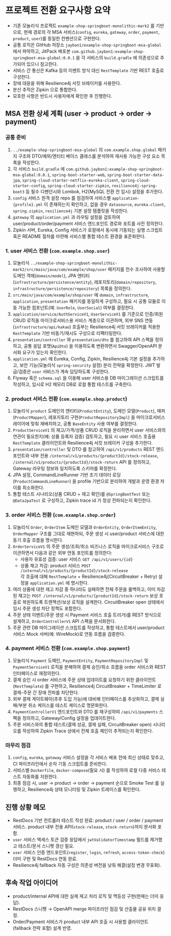 # 프로젝트 전환 요구사항 요약

- 기존 모놀리식 프로젝트 `example-shop-springboot-monolithic-mark2` 를 기반으로, 현재 경로의 각 MSA 서비스(`config`, `eureka`, `gateway`, `order`, `payment`, `product`, `user`)를 동일한 컨벤션으로 구현한다.
- 공통 로직은 GitHub 저장소 `jaybon1/example-shop-springboot-msa-global` 에서 파악하고, JitPack 배포본 `com.github.jaybon1:example-shop-springboot-msa-global:0.0.1` 을 각 서비스의 `build.gradle` 에 의존성으로 추가되어 있으니 참고한다.
- 서비스 간 통신은 Kafka 등의 이벤트 방식 대신 `RestTemplate` 기반 REST 호출로 구성한다.
- 장애 대응을 위해 Resilience4j 서킷 브레이커를 사용한다.
- 분산 추적은 Zipkin 으로 통합한다.
- 모호한 사항은 반드시 사용자에게 확인한 후 진행한다.

## MSA 전환 상세 계획 (user → product → order → payment)

### 공통 준비
1. `../example-shop-springboot-msa-global` 의 `com.example.shop.global` 패키지 구조와 DTO/예외/엔티티 베이스 클래스를 분석하여 재사용 가능한 구성 요소 목록을 작성한다.
2. 각 서비스 `build.gradle` 에 `com.github.jaybon1:example-shop-springboot-msa-global:0.0.1`, `spring-boot-starter-web`, `spring-boot-starter-data-jpa`, `spring-cloud-starter-netflix-eureka-client`, `spring-cloud-starter-config`, `spring-cloud-starter-zipkin`, `resilience4j-spring-boot3` 등 필수 디펜던시와 Lombok, H2(MySQL 전환 전 임시) 설정을 추가한다.
3. `config` 서비스 원격 설정 repo 를 점검하여 서비스별 `application-{profile}.yml` 이 존재하는지 확인하고, 없을 경우 `datasource`, `eureka.client`, `spring.zipkin`, `resilience4j` 기본 설정 템플릿을 작성한다.
4. `gateway` 의 `application.yml` 과 라우팅 설정을 검토하여 user/product/order/payment 서비스 엔드포인트 경로와 포트를 사전 정의한다.
5. Zipkin 서버, Eureka, Config 서비스가 로컬에서 동시에 기동되는 실행 스크립트 혹은 README 절차를 마련해 서비스별 통합 테스트 환경을 표준화한다.

### 1. user 서비스 전환 (`com.example.shop.user`)
1. 모놀리식 `../example-shop-springboot-monolithic-mark2/src/main/java/com/example/shop/user` 패키지를 전수 조사하여 사용할 도메인 객체(`domain/model`), JPA 엔티티(`infrastructure/persistence/entity`), 레포지토리(`domain/repository`, `infrastructure/persistence/repository`) 목록을 정의한다.
2. `src/main/java/com/example/shop/user` 에 `domain`, `infrastructure`, `application`, `presentation` 패키지를 동일하게 구성하고, 필요 시 공통 모듈로 이동 가능한 컴포넌트(예: `UserRole`, `UserSocial`) 여부를 결정한다.
3. `application/service/AuthServiceV1`, `UserServiceV1` 를 기준으로 인증/회원 CRUD 로직을 마이크로서비스용 서비스 계층으로 이관하며, 외부 SNS 연동(`infrastructure/api/kakao`) 호출부는 Resilience4j 서킷 브레이커를 적용한 `RestTemplate` 기반 비동기/재시도 구성으로 리팩터링한다.
4. `presentation/controller` 와 `presentation/dto` 를 참고하여 API 스펙을 정의하고, 공통 응답 포맷(`ApiDto`) 을 이용하도록 변환하면서 Swagger/OpenAPI 문서화 요구가 있는지 확인한다.
5. `application.yml` 에 Eureka, Config, Zipkin, Resilience4j 기본 설정을 추가하고, 보안 기능(모놀리식 `spring-security` 설정) 분리 전략을 확정한다. JWT 발급/검증은 `user` 서비스가 계속 담당하도록 구성한다.
6. Flyway 혹은 `schema.sql` 을 이용해 user 서비스용 DB 마이그레이션 스크립트를 작성하고, 임시로 H2 메모리 DB로 로컬 통합 테스트를 구축한다.

### 2. product 서비스 전환 (`com.example.shop.product`)
1. 모놀리식 `product` 도메인의 엔티티(`ProductEntity`), 도메인 모델(`Product`), 매퍼(`ProductMapper`), 레포지토리 구현(`ProductRepositoryImpl`) 을 마이크로서비스 레이어에 맞춰 재배치하고, 공통 `BaseEntity` 사용 여부를 결정한다.
2. `ProductServiceV1` 의 재고/가격/상품 CRUD 로직을 분리하면서 user 서비스와의 연관이 필요한지(예: 상품 등록자 검증) 검토하고, 필요 시 user 서비스 호출용 `RestTemplate` 클라이언트와 Resilience4j 서킷 브레이커 구성을 추가한다.
3. `presentation/controller` 및 DTO 를 참고하여 `/api/v1/products` REST 엔드포인트와 내부 전용 `/internal/v1/products/{productId}/stock-release`, `/internal/v1/products/{productId}/stock-return` API 를 정의하고, Gateway 라우팅 정보와 일치하도록 스키마를 확정한다.
4. JPA 설정, CommandLineRunner 기반 초기 데이터 로딩(`ProductCommandLineRunner`) 을 profile 기반으로 분리하여 개발과 운영 환경 차이를 최소화한다.
5. 통합 테스트 시나리오(상품 CRUD + 재고 확인)를 `@SpringBootTest` 또는 `@DataJpaTest` 로 구성하고, Zipkin trace id 가 정상 전파되는지 확인한다.

### 3. order 서비스 전환 (`com.example.shop.order`)
1. 모놀리식 `Order`, `OrderItem` 도메인 모델과 `OrderEntity`, `OrderItemEntity`, `OrderMapper` 구조를 그대로 재현하되, 주문 생성 시 user/product 서비스에 대한 동기 호출 흐름을 명시한다.
2. `OrderServiceV1` 의 주문 생성/조회/취소 비즈니스 로직을 마이크로서비스 구조로 이관하면서 다음과 같은 외부 연동 포인트를 정의한다:  
   - 사용자 유효성 검증: user 서비스 `GET /api/v1/users/{id}`  
   - 상품 재고 차감: product 서비스 `POST /internal/v1/products/{productId}/stock-release`  
   각 호출에 대해 `RestTemplate` + Resilience4j(CircuitBreaker + Retry) 설정을 `application.yml` 에 명시한다.
3. 여러 상품에 대한 재고 차감 중 하나라도 실패하면 전체 주문을 롤백하고, 이미 차감된 재고는 `POST /internal/v1/products/{productId}/stock-return` 보상 호출로 복원하도록 트랜잭션/보상 로직을 설계한다. CircuitBreaker open 상태에서 임시 주문 생성 차단 정책도 포함한다.
4. 주문 상태 이벤트(주문 생성 시 Payment 서비스 호출 트리거)를 REST 방식으로 설계하고, `OrderControllerV1` API 스펙을 문서화한다.
5. 주문 관련 DB 마이그레이션 스크립트를 작성하고, 통합 테스트에서 user/product 서비스 Mock 서버(예: WireMock)로 연동 흐름을 검증한다.

### 4. payment 서비스 전환 (`com.example.shop.payment`)
1. 모놀리식 `Payment` 도메인, `PaymentEntity`, `PaymentRepositoryImpl` 및 `PaymentServiceV1` 로직을 분해하여 결제 승인/취소 흐름을 order 서비스와 REST 인터페이스로 재정의한다.
2. 결제 승인 시 order 서비스에 주문 상태 업데이트를 요청하기 위한 클라이언트(`RestTemplate`) 를 구현하고, Resilience4j CircuitBreaker + TimeLimiter 로 결제-주문 간 장애 전파를 차단한다.
3. 외부 결제 게이트웨이(추후 도입 가능)에 대비해 인터페이스를 추상화하고, 결제 실패/부분 취소 케이스를 테스트 케이스로 명문화한다.
4. `PaymentControllerV1` 엔드포인트와 DTO 를 재구성하여 `/api/v1/payments` 스펙을 정의하고, Gateway/Config 설정을 업데이트한다.
5. 주문 서비스와의 통합 테스트(결제 성공, 결제 실패, CircuitBreaker open) 시나리오를 작성하여 Zipkin Trace 상에서 전체 호출 체인이 추적되는지 확인한다.

### 마무리 점검
1. `config`, `eureka`, `gateway` 서비스 설정을 각 서비스 배포 전에 최신 상태로 맞추고, CI 파이프라인에서 순차 기동 스크립트를 준비한다.
2. 서비스별 `Dockerfile`, `docker-compose`(필요 시) 를 작성하여 로컬 다중 서비스 테스트 자동화를 지원한다.
3. 최종 점검 시, user → product → order → payment 순으로 Smoke Test 를 실행하고, Resilience4j 상태 모니터링 및 Zipkin 트레이스를 확인한다.

## 진행 상황 메모
- RestDocs 기반 컨트롤러 테스트 작성 완료: product / user / order / payment 서비스. product 내부 전용 API(`stock-release`, `stock-return`)까지 문서화 포함.
- `user` 서비스 액세스 토큰 검증 응답에서 `jwtValidatorTimestamp` 필드를 제거했고 테스트/문서 스니펫 갱신 필요.
- `user` 서비스 인증 엔드포인트(`register`, `login`, `refresh`, `access-token-check`) 더미 구현 및 RestDocs 연동 완료.
- Resilience4j fallback 자동 구성은 의존성 버전을 낮춰 해결(설정 변경 무효화).

## 후속 작업 아이디어
- product/internal API에 대한 실제 재고 처리 로직 및 멱등성 구현(현재는 더미 응답).
- RestDocs 스니펫 → OpenAPI merge 파이프라인 점검 및 산출물 공유 위치 결정.
- Order/Payment 서비스가 product 내부 API 호출 시 사용할 클라이언트(fallback 전략 포함) 설계 반영.

